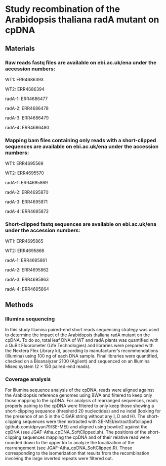 # Study recombination of the Arabidopsis thaliana radA mutant on cpDNA

## Materials

### Raw reads fastq files are available on ebi.ac.uk/ena under the accession numbers:

WT1: ERR4686393

WT2: ERR4686394

radA-1: ERR4686477

radA-2: ERR4686478

radA-3: ERR4686479

radA-4: ERR4686480

### Mapping bam files containing only reads with a short-clipped sequences are available on ebi.ac.uk/ena under the accession numbers:

WT1: ERR4695569

WT2: ERR4695570

radA-1: ERR4695869

radA-2: ERR4695870

radA-3: ERR4695871

radA-4: ERR4695872

### Short-clipped fastq sequences are available on ebi.ac.uk/ena under the accession numbers:

WT1: ERR4695865

WT2: ERR4695866

radA-1: ERR4695861

radA-2: ERR4695862

radA-3: ERR4695863

radA-4: ERR4695864

## Methods

### Illumina sequencing

In this study Illumina paired-end short reads sequencing strategy was used to determine the impact of the Arabidopsis thaliana radA mutant on the cpDNA. To do so, total leaf DNA of WT and radA plants was quantified with a QuBit Fluorometer (Life Technologies) and libraries were prepared with the Nextera Flex Library kit, according to manufacturer’s recommendations (Illumina) using 100 ng of each DNA sample. Final libraries were quantified, checked on a Bioanalyzer 2100 (Agilent) and sequenced on an Illumina Miseq system (2 × 150 paired-end reads).

### Coverage analysis

For Illumina sequence analysis of the cpDNA, reads were aligned against the Arabidopsis reference genomes using BWA and filtered to keep only those mapping to the cpDNA. For analysis of rearranged sequences, reads properly pairing to the cpDNA were filtered to only keep those showing a short-clipping sequence (threshold 20 nucleotides) and no indel (looking for the presence of an S in the CIGAR string without any I, D and H). The short-clipping sequences were then extracted with SE-MEI/extractSoftclipped (github.com/dpryan79/SE-MEI) and aligned using bowtie2 against the cpDNA (see JGAF-Atha_cpDNA_SoftClipped.sh). The positions of the short-clipping sequences mapping the cpDNA and of their relative read were rounded down to the upper kb to analyze the localization of the rearrangement (see JGAF-Atha_cpDNA_SoftClipped.R). Those corresponding to the isomerization that results from the recombination involving the large inverted repeats were filtered out.

